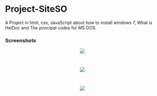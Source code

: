 # Project-SiteSO
A Project in html, css, JavaScript about how to install windows 7, What is HeiDoc and The principal codes for MS DOS.

### Screenshots       
<p align="center">
  <img src="https://user-images.githubusercontent.com/95320065/175754255-52692fe2-9589-4134-8ddf-932b380071b1.png">
</p>
&nbsp   
&nbsp                                                                                                            
<p align="center">
  <img src="https://user-images.githubusercontent.com/95320065/175754257-826c17c5-9095-44d3-b60e-cb86680c4bb9.png">
</p>
&nbsp    
&nbsp                                                                                                             
<p align="center">
  <img src="https://user-images.githubusercontent.com/95320065/175754260-d1d6afd2-2678-4108-9345-7953768e45f4.png">
</p>
